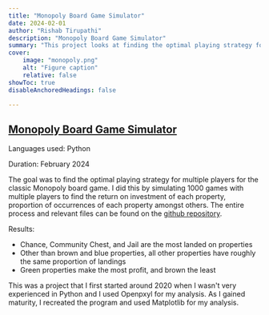 ```yaml
---
title: "Monopoly Board Game Simulator"
date: 2024-02-01
author: "Rishab Tirupathi"
description: "Monopoly Board Game Simulator" 
summary: "This project looks at finding the optimal playing strategy for Monopoly through simulation." 
cover: 
    image: "monopoly.png"
    alt: "Figure caption"
    relative: false
showToc: true
disableAnchoredHeadings: false

---
```

## [Monopoly Board Game Simulator](https://github.com/rishab-t0910/monopoly)
Languages used: Python

Duration: February 2024

The goal was to find the optimal playing strategy for multiple players for the classic Monopoly board game. I did this by simulating 1000 games with multiple players to find the return on investment of each property, proportion of occurrences of each property amongst others. The entire process and relevant files can be found on the [github repository](https://github.com/rishab-t0910/monopoly).

Results:
- Chance, Community Chest, and Jail are the most landed on properties
- Other than brown and blue properties, all other properties have roughly the same proportion of landings
- Green properties make the most profit, and brown the least

This was a project that I first started around 2020 when I wasn't very experienced in Python and I used Openpxyl for my analysis. As I gained maturity, I recreated the program and used Matplotlib for my analysis. 
